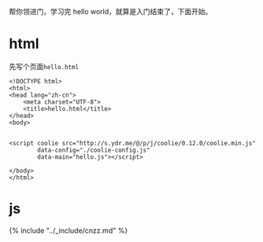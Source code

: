 帮你领进门，学习完 hello world，就算是入门结束了，下面开始。

# html
先写个页面`hello.html`
```
<!DOCTYPE html>
<html>
<head lang="zh-cn">
    <meta charset="UTF-8">
    <title>hello.html</title>
</head>
<body>


<script coolie src="http://s.ydr.me/@/p/j/coolie/0.12.0/coolie.min.js"
        data-config="./coolie-config.js"
        data-main="hello.js"></script>

</body>
</html>
```



# js

{% include "../_include/cnzz.md" %}
